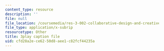 ```yaml
---
content_type: resource
description: ''
file: null
file_location: /coursemedia/res-3-002-collaborative-design-and-creative-expression-with-arduino-microcontrollers-january-iap-2017/cfd28a2ece6250d8aee1c82fcf44235a_4pPggNBGK88.vtt
file_type: application/x-subrip
resourcetype: Other
title: 3play caption file
uid: cfd28a2e-ce62-50d8-aee1-c82fcf44235a
---
```

